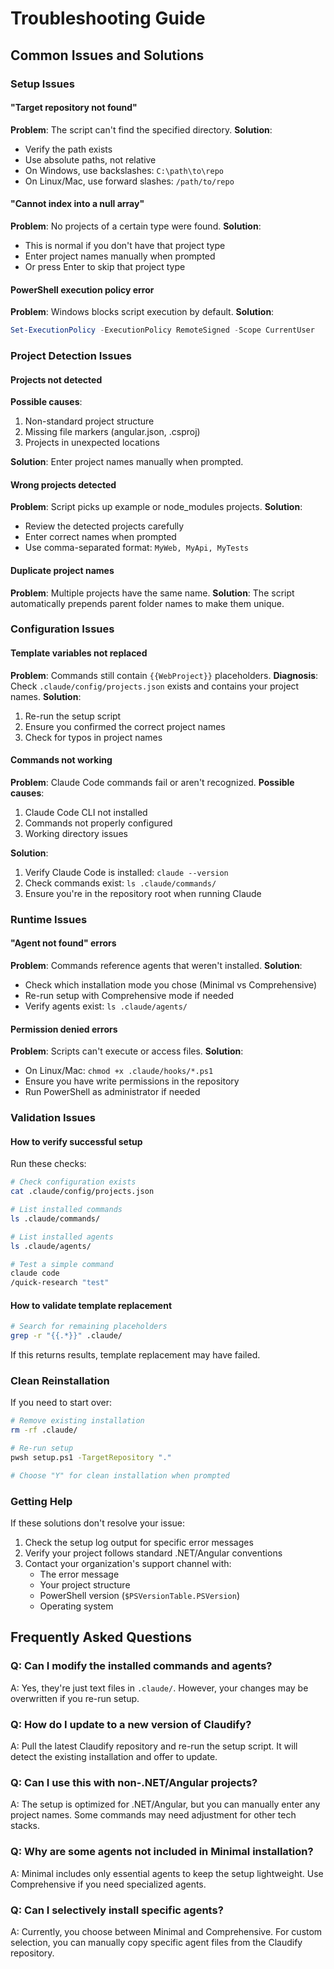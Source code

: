 # Troubleshooting Guide

## Common Issues and Solutions

### Setup Issues

#### "Target repository not found"
**Problem**: The script can't find the specified directory.
**Solution**: 
- Verify the path exists
- Use absolute paths, not relative
- On Windows, use backslashes: `C:\path\to\repo`
- On Linux/Mac, use forward slashes: `/path/to/repo`

#### "Cannot index into a null array"
**Problem**: No projects of a certain type were found.
**Solution**: 
- This is normal if you don't have that project type
- Enter project names manually when prompted
- Or press Enter to skip that project type

#### PowerShell execution policy error
**Problem**: Windows blocks script execution by default.
**Solution**: 
```powershell
Set-ExecutionPolicy -ExecutionPolicy RemoteSigned -Scope CurrentUser
```

### Project Detection Issues

#### Projects not detected
**Possible causes**:
1. Non-standard project structure
2. Missing file markers (angular.json, .csproj)
3. Projects in unexpected locations

**Solution**: Enter project names manually when prompted.

#### Wrong projects detected
**Problem**: Script picks up example or node_modules projects.
**Solution**: 
- Review the detected projects carefully
- Enter correct names when prompted
- Use comma-separated format: `MyWeb, MyApi, MyTests`

#### Duplicate project names
**Problem**: Multiple projects have the same name.
**Solution**: The script automatically prepends parent folder names to make them unique.

### Configuration Issues

#### Template variables not replaced
**Problem**: Commands still contain `{{WebProject}}` placeholders.
**Diagnosis**: Check `.claude/config/projects.json` exists and contains your project names.
**Solution**: 
1. Re-run the setup script
2. Ensure you confirmed the correct project names
3. Check for typos in project names

#### Commands not working
**Problem**: Claude Code commands fail or aren't recognized.
**Possible causes**:
1. Claude Code CLI not installed
2. Commands not properly configured
3. Working directory issues

**Solution**:
1. Verify Claude Code is installed: `claude --version`
2. Check commands exist: `ls .claude/commands/`
3. Ensure you're in the repository root when running Claude

### Runtime Issues

#### "Agent not found" errors
**Problem**: Commands reference agents that weren't installed.
**Solution**: 
- Check which installation mode you chose (Minimal vs Comprehensive)
- Re-run setup with Comprehensive mode if needed
- Verify agents exist: `ls .claude/agents/`

#### Permission denied errors
**Problem**: Scripts can't execute or access files.
**Solution**:
- On Linux/Mac: `chmod +x .claude/hooks/*.ps1`
- Ensure you have write permissions in the repository
- Run PowerShell as administrator if needed

### Validation Issues

#### How to verify successful setup
Run these checks:
```bash
# Check configuration exists
cat .claude/config/projects.json

# List installed commands
ls .claude/commands/

# List installed agents  
ls .claude/agents/

# Test a simple command
claude code
/quick-research "test"
```

#### How to validate template replacement
```bash
# Search for remaining placeholders
grep -r "{{.*}}" .claude/
```
If this returns results, template replacement may have failed.

### Clean Reinstallation

If you need to start over:
```bash
# Remove existing installation
rm -rf .claude/

# Re-run setup
pwsh setup.ps1 -TargetRepository "."

# Choose "Y" for clean installation when prompted
```

### Getting Help

If these solutions don't resolve your issue:
1. Check the setup log output for specific error messages
2. Verify your project follows standard .NET/Angular conventions
3. Contact your organization's support channel with:
   - The error message
   - Your project structure
   - PowerShell version (`$PSVersionTable.PSVersion`)
   - Operating system

## Frequently Asked Questions

### Q: Can I modify the installed commands and agents?
A: Yes, they're just text files in `.claude/`. However, your changes may be overwritten if you re-run setup.

### Q: How do I update to a new version of Claudify?
A: Pull the latest Claudify repository and re-run the setup script. It will detect the existing installation and offer to update.

### Q: Can I use this with non-.NET/Angular projects?
A: The setup is optimized for .NET/Angular, but you can manually enter any project names. Some commands may need adjustment for other tech stacks.

### Q: Why are some agents not included in Minimal installation?
A: Minimal includes only essential agents to keep the setup lightweight. Use Comprehensive if you need specialized agents.

### Q: Can I selectively install specific agents?
A: Currently, you choose between Minimal and Comprehensive. For custom selection, you can manually copy specific agent files from the Claudify repository.